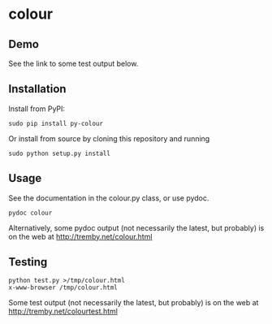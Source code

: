 colour
======

Demo
----

See the link to some test output below.

Installation
------------

Install from PyPI:

	sudo pip install py-colour

Or install from source by cloning this repository and running

	sudo python setup.py install

Usage
-----

See the documentation in the colour.py class, or use pydoc.

	pydoc colour

Alternatively, some pydoc output (not necessarily the latest, but probably) is 
on the web at http://tremby.net/colour.html

Testing
-------

	python test.py >/tmp/colour.html
	x-www-browser /tmp/colour.html

Some test output (not necessarily the latest, but probably) is on the web at 
http://tremby.net/colourtest.html
